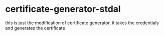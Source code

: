 # certificate-generator-stdal
this is just the modification of certificate generator,
it takes the credentials  and generates the certificate
